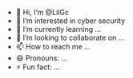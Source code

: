 - 👋 Hi, I’m @LilGc
- 👀 I’m interested in cyber security
- 🌱 I’m currently learning ...
- 💞️ I’m looking to collaborate on ...
- 📫 How to reach me ...
- 😄 Pronouns: ...
- ⚡ Fun fact: ...

<!---
LilGc/LilGc is a ✨ special ✨ repository because its `README.md` (this file) appears on your GitHub profile.
You can click the Preview link to take a look at your changes.
--->
